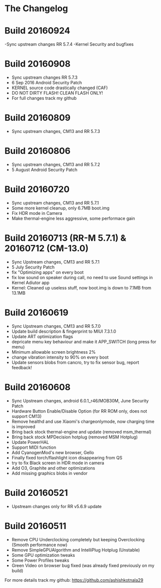 # The Changelog

# Build 20160924

-Sync upstream changes RR 5.7.4
-Kernel Security and bugfixes

# Build 20160908

- Sync upstream changes RR 5.7.3
- 6 Sep 2016 Android Security Patch
- KERNEL source code drastically changed (CAF)
- DO NOT DIRTY FLASH! CLEAN FLASH ONLY!
- For full changes track my github

# Build 20160809

- Sync upstream changes, CM13 and RR 5.7.3

# Build 20160806

- Sync upstream changes, CM13 and RR 5.7.2
- 5 August Android Security Patch

# Build 20160720

- Sync upstream changes, CM13 and RR 5.7.1
- Some more kernel cleanup, only 6.7MB boot.img
- Fix HDR mode in Camera
- Make thermal-engine less aggressive, some performace gain

# Build 20160713 (RR-M 5.7.1) & 20160712 (CM-13.0)

- Sync Upstream changes, CM13 and RR 5.7.1
- 5 July Security Patch
- fix "Optimizing apps" on every boot
- fix low sound on speaker during call, no need to use Sound settings in Kernel Adiutor app
- Kernel: Cleaned up useless stuff, now boot.img is down to 7.1MB from 13.1MB

# Build 20160619

- Sync Upstream changes, CM13 and RR 5.7.0
- Update build description & fingerprint to MIUI 7.3.1.0
- Update ART optimization flags
- depricate menu key behaviour and make it APP_SWITCH (long press for menu)
- Minimum allowable screen brightness 2%
- change vibration intensity to 90% on every boot
- Update sensors blobs from cancro, try to fix sensor bug, report feedback!

# Build 20160608

- Sync Upstream changes, android 6.0.1_r46/MOB30M, June Security Patch
- Hardware Button Enable/Disable Option (for RR ROM only, does not support CM13)
- Remove healthd and use Xiaomi's chargeonlymode, now charging time is improved
- Bring back stock thermal-engine and update (removed msm_thermal)
- Bring back stock MPDecision hotplug (removed MSM Hotplug)
- Update PowerHAL
- Support MIDI function
- Add CyanogenMod's new browser, Gello
- Finally fixed torch/flashlight icon disappearing from QS
- try to fix Black screen in HDR mode in camera
- Add O3, Graphite and other optimizations
- Add missing graphics blobs in vendor

# Build 20160521

- Upstream changes only for RR v5.6.9 update

# Build 20160511

- Remove CPU Underclocking completely but keeping Overclocking (Smooth performance now)
- Remove SimpleGPUAlgorithm and IntelliPlug Hotplug (Unstable)
- Some GPU optimization tweaks
- Some Power Profiles tweaks
- Green Video on browser bug fixed (was already fixed previously on my build)

For more details track my github: https://github.com/ashishkotnala29
